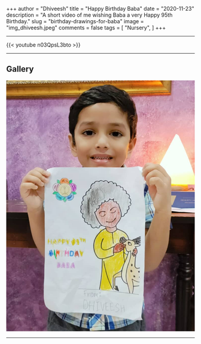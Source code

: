 +++
author = "Dhiveesh"
title = "Happy Birthday Baba"
date = "2020-11-23"
description = "A short video of me wishing Baba a very Happy 95th Birthday."
slug = "birthday-drawings-for-baba"
image = "img_dhiveesh.jpeg"
comments = false
tags = [
    "Nursery",
]
+++

---

{{< youtube n03QpsL3bto >}}

---

## Gallery

![](img_dhiveesh.jpeg) 

---
